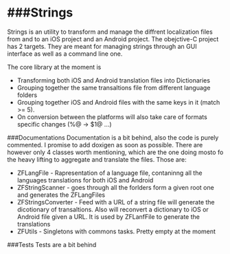 ###Strings
=======

Strings is an utility to transform and manage the diffrent localization files from and to an iOS project and an Android project.
The obejctive-C project has 2 targets. They are meant for managing strings through an GUI interface as well as a command line one.

The core library at the moment is 
- Transforming both iOS and Android translation files into Dictionaries
- Grouping together the same transaltions file from different language folders
- Grouping together iOS and Android files with the same keys in it (match >= 5).
- On conversion between the platforms will also take care of formats specific changes (%@ -> $1@ ...)


###Documentations
Documentation is a bit behind, also the code is purely commented. I promise to add doxigen as soon as possible.
There are however only 4 classes worth mentioning, which are the one doing mosto fo the heavy lifting to aggregate and translate the files.
Those are:

- ZFLangFile - Rapresentation of a language file, contaninng all the languages translations for both iOS and Android
- ZFStringScanner - goes through all the forlders form a given root one and generates the ZFLangFiles
- ZFStringsConverter - Feed with a URL of a string file will generate the dicotionary of transaltions. Also will reconvert a dictionary to iOS or Android file given a URL. It is used by ZFLanfFile to generate the translations
- ZFUtils - Singletons with commons tasks. Pretty empty at the moment


###Tests
Tests are a bit behind
